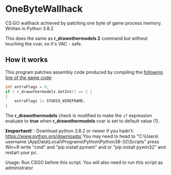 # OneByteWallhack
CS:GO wallhack achieved by patching one byte of game process memory. Written in Python 3.8.2

This does the same as **r_drawothermodels 2** command but without touching the cvar, so it's VAC - safe.

## How it works
This program patches assembly code produced by compiling the [following line of the game code](https://github.com/ValveSoftware/source-sdk-2013/blob/0d8dceea4310fde5706b3ce1c70609d72a38efdf/mp/src/game/client/c_baseanimating.cpp#L3149):
```cpp
int extraFlags = 0;
if ( r_drawothermodels.GetInt() == 2 )
{	
    extraFlags |= STUDIO_WIREFRAME;	
}
```

The **r_drawothermodels** check is modified to make the `if` expression evaluate to **true** when **r_drawothermodels** cvar is set to default value (1).

𝗜𝗺𝗽𝗼𝗿𝘁𝗮𝗻𝘁! :
Download python 3.8.2 or newer if you hadn't: https://www.python.org/downloads/
You may need to head to "C:\Users\ username \AppData\Local\Programs\Python\Python38-32\Scripts" press Win+R write "cmd" and "pip install pymem" and or "pip install pywin32" and restart your pc.

Usage: 
Run CSGO before this script. You will also need to run this script as administrator
